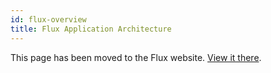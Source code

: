 ```yaml
---
id: flux-overview
title: Flux Application Architecture
---
```


This page has been moved to the Flux website. [View it there](http://facebook.github.io/flux/docs/overview.html).
